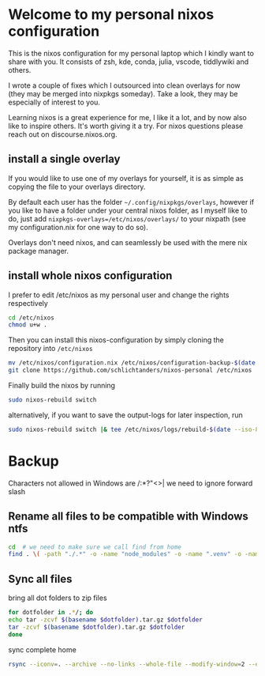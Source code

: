 # Welcome to my personal nixos configuration

This is the nixos configuration for my personal laptop which I kindly want to share with you. It consists of zsh, kde, conda, julia, vscode, tiddlywiki and others.

I wrote a couple of fixes which I outsourced into clean overlays for now (they may be merged into nixpkgs someday). Take a look, they may be especially of interest to you.

Learning nixos is a great experience for me, I like it a lot, and by now also like to inspire others. It's worth giving it a try.
For nixos questions please reach out on discourse.nixos.org.


## install a single overlay

If you would like to use one of my overlays for yourself, it is as simple as copying the file to your overlays directory.

By default each user has the folder `~/.config/nixpkgs/overlays`, however if you like to have a folder under your central nixos folder, as I myself like to do, just add
`nixpkgs-overlays=/etc/nixos/overlays/` to your nixpath (see my configuration.nix for one way to do so).

Overlays don't need nixos, and can seamlessly be used with the mere nix package manager.


## install whole nixos configuration

I prefer to edit /etc/nixos as my personal user and change the rights respectively
```bash
cd /etc/nixos
chmod u+w .
```

Then you can install this nixos-configuration by simply cloning the repository into `/etc/nixos`
```bash
mv /etc/nixos/configuration.nix /etc/nixos/configuration-backup-$(date --iso-8601).nix
git clone https://github.com/schlichtanders/nixos-personal /etc/nixos
```

Finally build the nixos by running
```bash
sudo nixos-rebuild switch
```

alternatively, if you want to save the output-logs for later inspection, run
```bash
sudo nixos-rebuild switch |& tee /etc/nixos/logs/rebuild-$(date --iso-8601=seconds).txt
```


# Backup

Characters not allowed in Windows are \/:*?"<>|
we need to ignore forward slash

## Rename all files to be compatible with Windows ntfs

```bash
cd  # we need to make sure we call find from home
find . \( -path "./.*" -o -name "node_modules" -o -name ".venv" -o -name ".nox" -o -name ".git" \) -prune -o -execdir rename -n 's/[\:*?"<>|]/_/g' "{}" +
```

## Sync all files

bring all dot folders to zip files

```bash
for dotfolder in .*/; do
echo tar -zcvf $(basename $dotfolder).tar.gz $dotfolder
tar -zcvf $(basename $dotfolder).tar.gz $dotfolder
done
```

sync complete home
```bash
rsync --iconv=. --archive --no-links --whole-file --modify-window=2 --exclude '/.*/' --exclude "node_modules/" --exclude ".venv/" --exclude ".nox/" --progress /home/ssahm/ /run/media/ssahm/Seagate\ Expansion\ Drive/Backups/2022-07-23_NixOS_Home
```